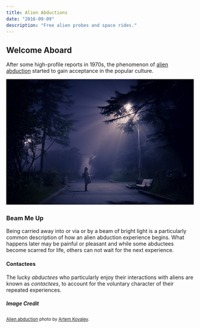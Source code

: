 ```yaml
---
title: Alien Abductions
date: "2016-09-09"
description: "Free alien probes and space rides."
---
```


## Welcome Aboard

After some high-profile reports in 1970s, the phenomenon of [alien abduction](https://en.wikipedia.org/wiki/Alien_abduction)
started to gain acceptance in the popular culture.

![person in a beam of light](./abduction.jpg)

### Beam Me Up

Being carried away into or via or by a beam of bright light is a particularly common description of how an alien
abduction experience begins. What happens later may be painful or pleasant and while some abductees become scarred
for life, others can not wait for the next experience.

#### Contactees

The lucky *abductees* who particularly enjoy their interactions with aliens are known as *contactees*,
to account for the voluntary character of their repeated experiences.

##### Image Credit

<small>[Alien abduction](https://unsplash.com/photos/jGN7JUKZcU0) photo by [Artem Kovalev](https://unsplash.com/@artemkovalev).</small>
